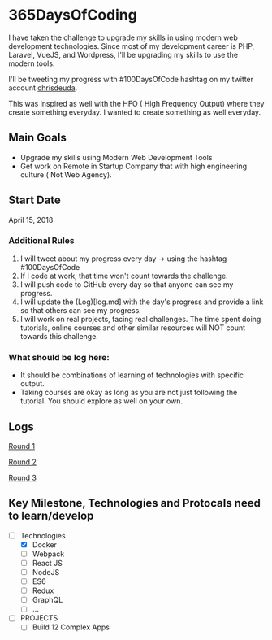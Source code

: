 # 365DaysOfCoding
I have taken the challenge to upgrade my skills in using modern web development technologies. Since most of my  development career is PHP, Laravel, VueJS, and Wordpress, I'll be upgrading my skills to use the modern tools.

I'll be tweeting my progress with #100DaysOfCode hashtag on my twitter account [chrisdeuda](https://twitter.com/chrisdeuda).

This was inspired as well with the HFO ( High Frequency Output) where they create something everyday. I wanted to create something as well everyday.

## Main Goals

* Upgrade my skills using Modern Web Development Tools
* Get work on Remote in Startup Company that with high engineering culture ( Not Web Agency).

## Start Date

April 15, 2018

### Additional Rules


1. I will tweet about my progress every day -> using the hashtag #100DaysOfCode
2. If I code at work, that time won't count towards the challenge.
3. I will push code to GitHub every day so that anyone can see my progress.
4. I will update the (Log)[log.md] with the day's progress and provide a link so that others can see my progress.
5. I will work on real projects, facing real challenges. The time spent doing tutorials, online courses and other similar resources will NOT count towards this challenge.

### What should be log here:

* It should be combinations of learning of technologies with specific output.
* Taking courses are okay as long as you are not just following the tutorial. You should explore as well on your own.

## Logs

[Round 1](R1.md)

[Round 2](R2.md)

[Round 3](R3.md)

## Key Milestone, Technologies and Protocals need to learn/develop

* [ ] Technologies
  * [X] Docker
  * [ ] Webpack
  * [ ] React JS
  * [ ] NodeJS
  * [ ] ES6
  * [ ] Redux
  * [ ] GraphQL
  * [ ] ...
* [ ] PROJECTS
  * [ ] Build 12 Complex Apps